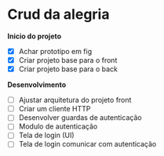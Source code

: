 # Crud da alegria

**Inicio do projeto**

* [X] Achar prototipo em fig
* [X] Criar projeto base para o front
* [X] Criar projeto base para o back

**Desenvolvimento**

* [ ] Ajustar arquitetura do projeto front
* [ ] Criar um cliente HTTP
* [ ] Desenvolver guardas de autenticação
* [ ] Modulo de autenticação
* [ ] Tela de login (UI)
* [ ] Tela de login comunicar com autenticação
